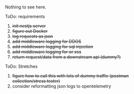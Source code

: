 Nothing to see here.

ToDo: requirements
1. ~~init nestjs server~~
1. ~~figure out Docker~~
1. ~~log requests as json~~
1. ~~add middleware logging for DDOS~~
1. ~~add middleware logging for sql injection~~
1. ~~add middleware logging for or xss~~
1. ~~return request/data from a downstream api (dummy?)~~

ToDo: Stretches
1. ~~figure how to call this with lots of dummy traffic (postman collection/stress tester)~~
1. consider reformatting json logs to opentelemetry